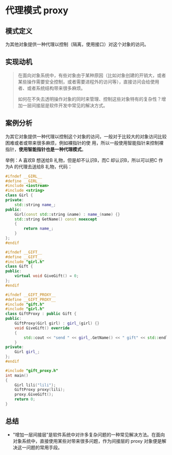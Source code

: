 # 代理模式 proxy 

## 模式定义

为其他对象提供一种代理以控制（隔离，使用接口）对这个对象的访问。

## 实现动机

> 在面向对象系统中，有些对象由于某种原因（比如对象创建的开销大，或者某些操作需要安全控制，或者需要进程外的访问等），直接访问会给使用者、或者系统结构带来很多麻烦。
>
> 如何在不失去透明操作对象的同时来管理、控制这些对象特有的复杂性？增加一层间接层是软件开发中常见的解决方式。

## 案例分析

为其它对象提供一种代理以控制这个对象的访问，一般对于比较大的对象访问比较困难或者或带来很多麻烦，例如裸指针的使
用，所以一般使用智能指针来控制裸指针，**使用智能指针也是一种代理模式**。

举例：A 喜欢B 想送给B 礼物，但是却不认识B，而C 却认识B，所以可以把C 作为A 的代理去送给B 礼物，代码：

```cpp
#ifndef __GIRL__
#define __GIRL__
#include <iostream>
#include <string>
class Girl {
private:
	std::string name_;
public:
	Girl(const std::string &name) : name_(name) {}
	std::string GetName() const noexcept 
    { 
        return name_; 
    }
};
#endif
```

```cpp
#ifndef __GIFT__
#define __GIFT__
#include "girl.h"
class Gift {
public:
	virtual void GiveGift() = 0;
};
#endif
```

```cpp
#ifndef __GIFT_PROXY__
#define __GIFT_PROXY__
#include "gift.h"
#include "girl.h"
class GiftProxy : public Gift {
public:
	GiftProxy(Girl girl) : girl_(girl) {}
	void GiveGift() override 
    { 
        std::cout << "send " << girl_.GetName() << " gift" << std::endl; 
    }
private:
	Girl girl_;
};
#endif
```

```cpp
#include "gift_proxy.h"
int main() 
{
	Girl lili("lili");
	GiftProxy proxy(lili);
	proxy.GiveGift();
	return 0;
}
```

## 总结

- "增加一层间接层”是软件系统中对许多复杂问题的一种常见解决方法。在面向对象系统中，直接使用某些对带来很多问题，作为间接层的 proxy 对象便是解决这一问题的常用手段。